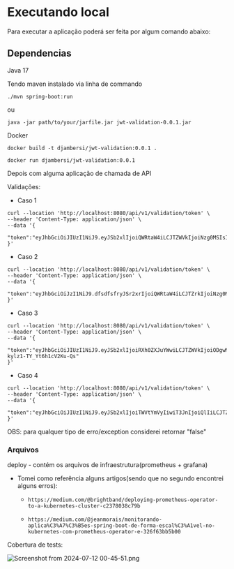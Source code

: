 # Executando local
Para executar a aplicação poderá ser feita por algum  comando abaixo:

## Dependencias
Java 17

Tendo maven instalado via linha de commando
```shell
./mvn spring-boot:run
```
ou
```shell
java -jar path/to/your/jarfile.jar jwt-validation-0.0.1.jar
```

Docker

```shell
docker build -t djambersi/jwt-validation:0.0.1 .
```

```shell
docker run djambersi/jwt-validation:0.0.1
```

Depois com alguma aplicação de chamada de API

Validações:

* Caso 1
```shell
curl --location 'http://localhost:8080/api/v1/validation/token' \
--header 'Content-Type: application/json' \
--data '{
    "token":"eyJhbGciOiJIUzI1NiJ9.eyJSb2xlIjoiQWRtaW4iLCJTZWVkIjoiNzg0MSIsIk5hbWUiOiJUb25pbmhvIEFyYXVqbyJ9.QY05sIjtrcJnP533kQNk8QXcaleJ1Q01jWY_ZzIZuAg"
}'
```
* Caso 2
```shell
curl --location 'http://localhost:8080/api/v1/validation/token' \
--header 'Content-Type: application/json' \
--data '{
    "token":"eyJhbGciOiJzI1NiJ9.dfsdfsfryJSr2xrIjoiQWRtaW4iLCJTZrkIjoiNzg0MSIsIk5hbrUiOiJUb25pbmhvIEFyYXVqbyJ9.QY05fsdfsIjtrcJnP533kQNk8QXcaleJ1Q01jWY_ZzIZuAg"
}'
```

* Caso 3
```shell
curl --location 'http://localhost:8080/api/v1/validation/token' \
--header 'Content-Type: application/json' \
--data '{
    "token":"eyJhbGciOiJIUzI1NiJ9.eyJSb2xlIjoiRXh0ZXJuYWwiLCJTZWVkIjoiODgwMzciLCJOYW1lIjoiTTRyaWEgT2xpdmlhIn0.6YD73XWZYQSSMDf6H0i3-kylz1-TY_Yt6h1cV2Ku-Qs"
}'
```

* Caso 4
```shell
curl --location 'http://localhost:8080/api/v1/validation/token' \
--header 'Content-Type: application/json' \
--data '{
    "token":"eyJhbGciOiJIUzI1NiJ9.eyJSb2xlIjoiTWVtYmVyIiwiT3JnIjoiQlIiLCJTZWVkIjoiMTQ2MjciLCJOYW1lIjoiVmFsZGlyIEFyYW5oYSJ9.cmrXV_Flm5mfdpfNUVopY_I2zeJUy4EZ4i3Fea98zvY"
}'
```
OBS: para qualquer tipo de erro/exception considerei retornar "false"

### Arquivos 
deploy - contém os arquivos de infraestrutura(prometheus + grafana)
* Tomei como referência alguns artigos(sendo que no segundo encontrei alguns erros):
  *     https://medium.com/@brightband/deploying-prometheus-operator-to-a-kubernetes-cluster-c2378038c79b
  *     https://medium.com/@jeanmorais/monitorando-aplica%C3%A7%C3%B5es-spring-boot-de-forma-escal%C3%A1vel-no-kubernetes-com-prometheus-operator-e-326f63bb5b00
  


Cobertura de tests:

![Screenshot from 2024-07-12 00-45-51.png](..%2F..%2FPictures%2FScreenshots%2FScreenshot%20from%202024-07-12%2000-45-51.png)
